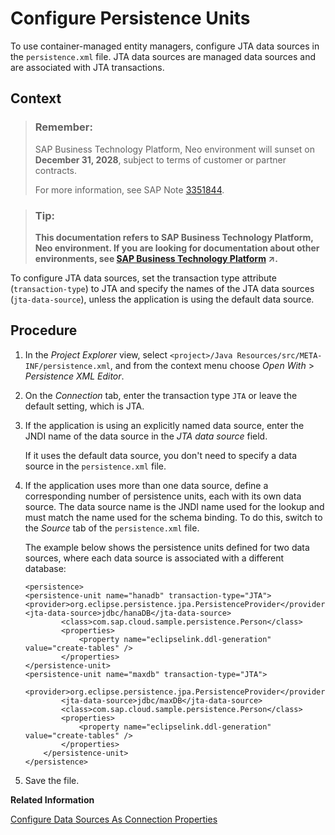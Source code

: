 <!-- loio4f035202395d410f93ae345ac02c60ce -->

# Configure Persistence Units

To use container-managed entity managers, configure JTA data sources in the `persistence.xml` file. JTA data sources are managed data sources and are associated with JTA transactions.



## Context

> ### Remember:  
> SAP Business Technology Platform, Neo environment will sunset on **December 31, 2028**, subject to terms of customer or partner contracts.
> 
> For more information, see SAP Note [3351844](https://me.sap.com/notes/3351844).

> ### Tip:  
> **This documentation refers to SAP Business Technology Platform, Neo environment. If you are looking for documentation about other environments, see [SAP Business Technology Platform](https://help.sap.com/viewer/65de2977205c403bbc107264b8eccf4b/Cloud/en-US/6a2c1ab5a31b4ed9a2ce17a5329e1dd8.html "SAP Business Technology Platform (SAP BTP) is an integrated offering comprised of the following technology portfolios: application development; process automation; integration; data, analytics, and enterprise planning; artificial intelligence. The platform offers users the ability to turn data into business value, compose end-to-end business processes, connect entire IT landscapes, and personalize, build and extend SAP applications. This reduces the overall total cost of ownership maintaining SAP landscapes and third-party software across end-to-end business processes.") :arrow_upper_right:.**

To configure JTA data sources, set the transaction type attribute \(`transaction-type`\) to JTA and specify the names of the JTA data sources \(`jta-data-source`\), unless the application is using the default data source.



## Procedure

1.  In the *Project Explorer* view, select `<project>/Java Resources/src/META-INF/persistence.xml`, and from the context menu choose *Open With* \> *Persistence XML Editor*.

2.  On the *Connection* tab, enter the transaction type `JTA` or leave the default setting, which is JTA.

3.  If the application is using an explicitly named data source, enter the JNDI name of the data source in the *JTA data source* field.

    If it uses the default data source, you don't need to specify a data source in the `persistence.xml` file.

4.  If the application uses more than one data source, define a corresponding number of persistence units, each with its own data source. The data source name is the JNDI name used for the lookup and must match the name used for the schema binding. To do this, switch to the *Source* tab of the `persistence.xml` file.

    The example below shows the persistence units defined for two data sources, where each data source is associated with a different database:

    ```
    <persistence>
    <persistence-unit name="hanadb" transaction-type="JTA">
    <provider>org.eclipse.persistence.jpa.PersistenceProvider</provider>
    <jta-data-source>jdbc/hanaDB</jta-data-source>
            <class>com.sap.cloud.sample.persistence.Person</class>
            <properties>
                <property name="eclipselink.ddl-generation" value="create-tables" />
            </properties>
    </persistence-unit>
    <persistence-unit name="maxdb" transaction-type="JTA">
            <provider>org.eclipse.persistence.jpa.PersistenceProvider</provider>
            <jta-data-source>jdbc/maxDB</jta-data-source>
            <class>com.sap.cloud.sample.persistence.Person</class>
            <properties>
                <property name="eclipselink.ddl-generation" value="create-tables" />
            </properties>
        </persistence-unit>
    </persistence>
    
    ```

5.  Save the file.


**Related Information**  


[Configure Data Sources As Connection Properties](testing-on-the-local-runtime-bdf459e.md#loio73e8d4c514f14a399c25711dd43f6975 "To test an application on the local server, define any data sources the application uses as connection properties for the local database. You don't need to do this if the application uses the default data source.")

